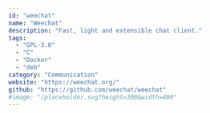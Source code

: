 ```yaml
---
id: "weechat"
name: "Weechat"
description: "Fast, light and extensible chat client."
tags:
  - "GPL-3.0"
  - "C"
  - "Docker"
  - "deb"
category: "Communication"
website: "https://weechat.org/"
github: "https://github.com/weechat/weechat"
#image: "/placeholder.svg?height=300&width=400"
---
```


